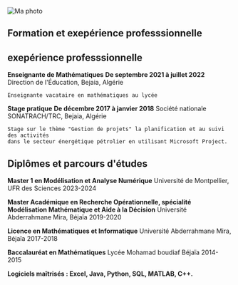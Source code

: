![Ma photo](https://github.com/mezianesarah/assets/blob/main/sarah.jpg)


## Formation et exepérience professsionnelle

## exepérience professsionnelle


**Enseignante de Mathématiques**
**De septembre 2021 à juillet 2022**
 Direction de l'Éducation, Bejaia, Algérie

    Enseignante vacataire en mathématiques au lycée

**Stage pratique**
**De décembre 2017 à janvier 2018**
 Société nationale SONATRACH/TRC, Bejaia, Algérie

    Stage sur le thème "Gestion de projets" la planification et au suivi des activités 
    dans le secteur énergétique pétrolier en utilisant Microsoft Project.
    
## Diplômes et parcours d'études

**Master 1 en Modélisation et Analyse Numérique**
Université de Montpellier, UFR des Sciences
2023-2024

**Master Académique en Recherche Opérationnelle, spécialité Modélisation Mathématique et Aide à la Décision**
Université Abderrahmane Mira, Béjaïa
2019-2020

**Licence en Mathématiques et Informatique**
Université Abderrahmane Mira, Béjaïa
2017-2018

**Baccalauréat en Mathématiques**
Lycée Mohamad boudiaf  Béjaïa
2014-2015


**Logiciels maîtrisés : Excel, Java, Python, SQL, MATLAB, C++.**





